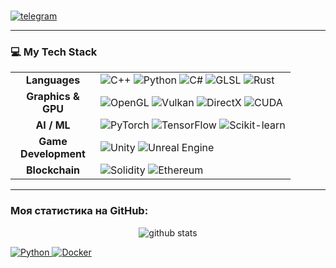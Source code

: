 ### 

<p align="left">
  <a href="https://t.me/newWorld_close" target="blank"><img align="center" src="https://skillicons.dev/icons?i=telegram" alt="telegram" /></a>
</p>

---

### 💻 My Tech Stack

<table>
  <tr>
    <td align="center" width="120">
      <strong>Languages</strong>
    </td>
    <td>
      <img src="https://img.shields.io/badge/C++-00599C?style=for-the-badge&logo=cplusplus&logoColor=white" alt="C++"/>
      <img src="https://img.shields.io/badge/Python-3776AB?style=for-the-badge&logo=python&logoColor=white" alt="Python"/>
      <img src="https://img.shields.io/badge/C%23-239120?style=for-the-badge&logo=c-sharp&logoColor=white" alt="C#"/>
      <img src="https://img.shields.io/badge/GLSL-8B0000?style=for-the-badge&logo=opengl&logoColor=white" alt="GLSL"/>
      <img src="https://img.shields.io/badge/Rust-000000?style=for-the-badge&logo=rust&logoColor=white" alt="Rust"/>
    </td>
  </tr>
  <tr>
    <td align="center">
      <strong>Graphics & GPU</strong>
    </td>
    <td>
      <img src="https://img.shields.io/badge/OpenGL-5586A4?style=for-the-badge&logo=opengl&logoColor=white" alt="OpenGL"/>
      <img src="https://img.shields.io/badge/Vulkan-9C27B0?style=for-the-badge&logo=vulkan&logoColor=white" alt="Vulkan"/>
      <img src="https://img.shields.io/badge/DirectX-0078D7?style=for-the-badge&logo=windows&logoColor=white" alt="DirectX"/>
      <img src="https://img.shields.io/badge/CUDA-76B900?style=for-the-badge&logo=nvidia&logoColor=white" alt="CUDA"/>
    </td>
  </tr>
  <tr>
    <td align="center">
      <strong>AI / ML</strong>
    </td>
    <td>
      <img src="https://img.shields.io/badge/PyTorch-EE4C2C?style=for-the-badge&logo=pytorch&logoColor=white" alt="PyTorch"/>
      <img src="https://img.shields.io/badge/TensorFlow-FF6F00?style=for-the-badge&logo=tensorflow&logoColor=white" alt="TensorFlow"/>
      <img src="https://img.shields.io/badge/Scikit--learn-F7931E?style=for-the-badge&logo=scikit-learn&logoColor=white" alt="Scikit-learn"/>
    </td>
  </tr>
    <tr>
    <td align="center">
      <strong>Game Development</strong>
    </td>
    <td>
      <img src="https://img.shields.io/badge/Unity-FFFFFF?style=for-the-badge&logo=unity&logoColor=black" alt="Unity"/>
      <img src="https://img.shields.io/badge/Unreal%20Engine-313131?style=for-the-badge&logo=unrealengine&logoColor=white" alt="Unreal Engine"/>
    </td>
  </tr>
  <tr>
    <td align="center">
      <strong>Blockchain</strong>
    </td>
    <td>
      <img src="https://img.shields.io/badge/Solidity-363636?style=for-the-badge&logo=solidity&logoColor=white" alt="Solidity"/>
      <img src="https://img.shields.io/badge/Ethereum-3C3C3D?style=for-the-badge&logo=ethereum&logoColor=white" alt="Ethereum"/>
    </td>
  </tr>
</table>

---
### Моя статистика на GitHub:

<p align="center">
  <img src="https://github-readme-stats.vercel.app/api?username=jinxpurplerose&show_icons=true&theme=radical" alt="github stats" />
</p>

<a href="https://www.python.org" target="_blank">
  <img src="https://img.shields.io/badge/Python-3776AB?style=for-the-badge&logo=python&logoColor=white" alt="Python"/>
</a>
<a href="https://www.docker.com" target="_blank">
  <img src="https://img.shields.io/badge/Docker-2496ED?style=for-the-badge&logo=docker&logoColor=white" alt="Docker"/>
</a>

